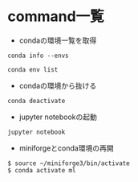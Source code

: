 command一覧
===

- condaの環境一覧を取得
```
conda info --envs
```
```
conda env list
```

- condaの環境から抜ける
```
conda deactivate
```


- jupyter notebookの起動
```
jupyter notebook
```

- miniforgeとconda環境の再開
```
$ source ~/miniforge3/bin/activate
$ conda activate ml
```
